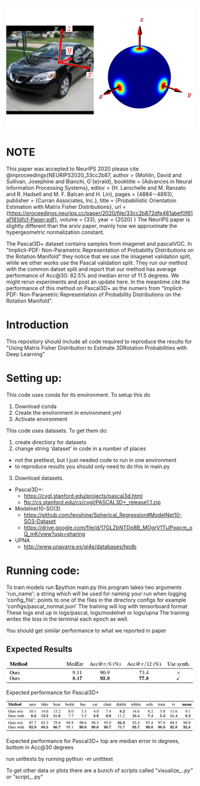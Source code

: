 ![](/github_images/splash_image.png "")

# NOTE
This paper was accepted to NeurIPS 2020 please cite
@inproceedings{NEURIPS2020_33cc2b87, 
 author = {Mohlin, David and Sullivan, Josephine and Bianchi, G\'{e}rald},
 booktitle = {Advances in Neural Information Processing Systems},
 editor = {H. Larochelle and M. Ranzato and R. Hadsell and M. F. Balcan and H. Lin},
 pages = {4884--4893},
 publisher = {Curran Associates, Inc.},
 title = {Probabilistic Orientation Estimation with Matrix Fisher Distributions},
 url = {https://proceedings.neurips.cc/paper/2020/file/33cc2b872dfe481abef0f61af181dfcf-Paper.pdf},
 volume = {33},
 year = {2020}
}
The NeurIPS paper is slightly different than the arxiv paper, mainly how we approximate the hypergeometric normalization constant.

The Pascal3D+ dataset contains samples from imagenet and pascalVOC. In "Implicit-PDF: Non-Parametric Representation of Probability Distributions on the Rotation Manifold" they notice that we use the imagenet validation split, while we other works use the Pascal validation split. They run our method with the common datset split and report that our method has average performance of Acc@30: 82.5% and median error of 11.5 degrees. We might rerun experiments and post an update here. In the meantime cite the performance of this method on Pascal3D+ as the numers from "Implicit-PDF: Non-Parametric Representation of Probability Distributions on the Rotation Manifold".

# Introduction

This repository should include all code required to reproduce the results for "Using Matrix Fisher Distribution to Estimate 3DRotation Probabilities with Deep Learning"

# Setting up:
This code uses conda for its environment. To setup this do
1. Download conda
2. Create the environment in environment.yml
3. Activate environment

This code uses datasets. To get them do:
1) create directiory for datasets
2) change string 'dataset' in code in a number of places
  * not the prettiest, but I just needed code to run in one environment
  * to reproduce results you should only need to do this in main.py
3) Download datasets.
  * Pascal3D+:
    * https://cvgl.stanford.edu/projects/pascal3d.html
    * ftp://cs.stanford.edu/cs/cvgl/PASCAL3D+_release1.1.zip
  * Modelnet10-SO(3)
    * https://github.com/leoshine/Spherical_Regression#ModelNet10-SO3-Dataset
    * https://drive.google.com/file/d/17GLZbNTDq8B_MOgrV1TiJPoqcm_oQ_mK/view?usp=sharing
  * UPNA
    * http://www.unavarra.es/gi4e/databases/hpdb

# Running code:
To train models run $python main.py
this program takes two arguments
'run_name': a string which will be used for naming your run when logging
'config_file': points to one of the files in the directory configs
for example 'configs/pascal_normal.json'
The training will log with tensorboard format
These logs end up in logs/pascal, logs/modelnet or logs/upna
The training writes the loss in the terminal each epoch as well.

You should get similar performance to what we reported in paper
## Expected Results
![](/github_images/PascalTable.png "")

Expected performance for Pascal3D+

![](/github_images/PascalTable2.png "")

Expected performance for Pascal3D+ top are median error in degrees, bottom in Acc@30 degrees

run unittests by running 
python -m unitttest

To get other data or plots there are a bunch of scripts called "visualize_.*.py" or "script_.*.py"
